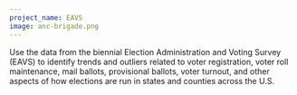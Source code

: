 ```yaml
---
project_name: EAVS
image: anc-brigade.png
---
```


Use the data from the biennial Election Administration and Voting Survey
(EAVS) to identify trends and outliers related to voter registration, voter roll
maintenance, mail ballots, provisional ballots, voter turnout, and other
aspects of how elections are run in states and counties across the U.S. 